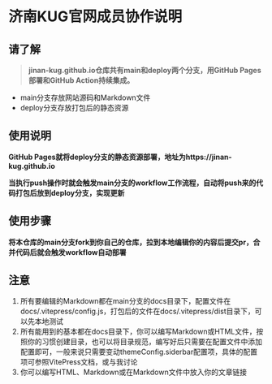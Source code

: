 # 济南KUG官网成员协作说明

## 请了解

> **jinan-kug.github.io仓库共有main和deploy两个分支，用GitHub Pages部署和GitHub Action持续集成。**

- main分支存放网站源码和Markdown文件
- deploy分支存放打包后的静态资源



## 使用说明

**GitHub Pages就将deploy分支的静态资源部署，地址为https://jinan-kug.github.io**

**当执行push操作时就会触发main分支的workflow工作流程，自动将push来的代码打包后放到deploy分支，实现更新**



## 使用步骤

**将本仓库的main分支fork到你自己的仓库，拉到本地编辑你的内容后提交pr，合并代码后就会触发workflow自动部署**



## 注意

1. 所有要编辑的Markdown都在main分支的docs目录下，配置文件在docs/.vitepress/config.js，打包后的文件在docs/.vitepress/dist目录下，可以先本地测试
2. 所有能用到的基本都在docs目录下，你可以编写Markdown或HTML文件，按照你的习惯创建目录，也可以将目录规范，编写好后只需要在配置文件中添加配置即可，一般来说只需要变动themeConfig.siderbar配置项，具体的配置项可参照VitePress文档，或与我讨论
3. 你可以编写HTML、Markdown或在Markdown文件中放入你的文章链接
